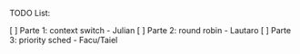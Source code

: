 TODO List:

[ ] Parte 1: context switch - Julian
[ ] Parte 2: round robin - Lautaro
[ ] Parte 3: priority sched - Facu/Taiel
